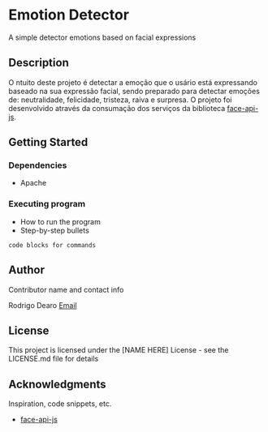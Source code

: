 # Emotion Detector

A simple detector emotions based on facial expressions

## Description

O ntuito deste projeto é detectar a emoção que o usário está expressando baseado na sua expressão facial, sendo preparado para detectar emoções de: neutralidade, felicidade, tristeza, raiva e surpresa. O projeto foi desenvolvido através da consumação dos serviços da biblioteca [face-api-js](https://github.com/justadudewhohacks/face-api.js).

## Getting Started

### Dependencies

* Apache

### Executing program

* How to run the program
* Step-by-step bullets
```
code blocks for commands
```

## Author

Contributor name and contact info

Rodrigo Dearo
[Email](rodrigonascimentodearo@outlook.com)

## License

This project is licensed under the [NAME HERE] License - see the LICENSE.md file for details

## Acknowledgments

Inspiration, code snippets, etc.
* [face-api-js](https://github.com/justadudewhohacks/face-api.js)
  
